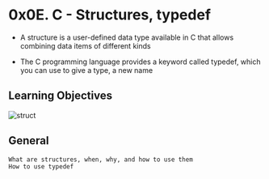 # 0x0E. C - Structures, typedef
- A structure is a user-defined data type available in C that allows combining data items of different kinds

- The C programming language provides a keyword called typedef, which you can use to give a type, a new name

## Learning Objectives
![struct](https://github.com/obithelight/alx-low_level_programming/assets/91734251/11ce39b3-0c06-4907-a3c3-17240a8f7d11)


## General
	What are structures, when, why, and how to use them
	How to use typedef
